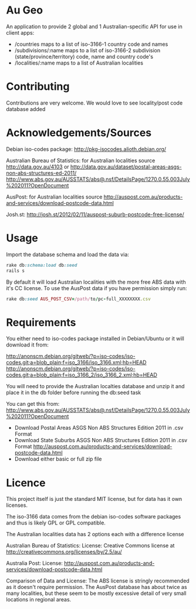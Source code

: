 Au Geo
======

An application to provide 2 global and 1 Australian-specific API for use in client apps:
* /countries maps to a list of iso-3166-1 country code and names
* /subdivisions/:name maps to a list of iso-3166-2 subdivision (state/province/territory) code, name and country code's
* /localities/:name maps to a list of Australian localities

Contributing
============
Contributions are very welcome. We would love to see locality/post code database added

Acknowledgements/Sources
========================
Debian iso-codes package:
http://pkg-isocodes.alioth.debian.org/

Australian Bureau of Statistics: for Australian localities source
http://data.gov.au/4103 or http://data.gov.au/dataset/postal-areas-asgs-non-abs-structures-ed-2011/
http://www.abs.gov.au/AUSSTATS/abs@.nsf/DetailsPage/1270.0.55.003July%202011?OpenDocument

AusPost: for Australian localities source
http://auspost.com.au/products-and-services/download-postcode-data.html

Josh.st:
http://josh.st/2012/02/11/auspost-suburb-postcode-free-license/

Usage
=====
Import the database schema and load the data via:
```ruby
rake db:schema:load db:seed
rails s
```

By default it will load Australian localities with the more free ABS data with
it's CC license. To use the AusPost data if you have permission simply run:
```ruby
rake db:seed AUS_POST_CSV=/path/to/pc-full_XXXXXXXX.csv
```

Requirements
============
You either need to iso-codes package installed in Debian/Ubuntu or it will download it from:

http://anonscm.debian.org/gitweb/?p=iso-codes/iso-codes.git;a=blob_plain;f=iso_3166/iso_3166.xml;hb=HEAD
http://anonscm.debian.org/gitweb/?p=iso-codes/iso-codes.git;a=blob_plain;f=iso_3166_2/iso_3166_2.xml;hb=HEAD

You will need to provide the Australian localties database and unzip it and place it in the db folder
before running the db:seed task

You can get this from:
http://www.abs.gov.au/AUSSTATS/abs@.nsf/DetailsPage/1270.0.55.003July%202011?OpenDocument
* Download Postal Areas ASGS Non ABS Structures Edition 2011 in .csv Format 
* Download State Suburbs ASGS Non ABS Structures Edition 2011 in .csv Format 
http://auspost.com.au/products-and-services/download-postcode-data.html
* Download either basic or full zip file

Licence
=======
This project itself is just the standard MIT license, but for data has it own licenses.

The iso-3166 data comes from the debian iso-codes software packages and thus is
likely GPL or GPL compatible.

The Australian localities data has 2 options each with a difference license

Australian Bureau of Statistics:
License: Creative Commons license at http://creativecommons.org/licenses/by/2.5/au/

Australia Post:
License: http://auspost.com.au/products-and-services/download-postcode-data.html

Comparison of Data and License:
The ABS license is stringly recommended as it doesn't require permission.
The AusPost database has about twice as many localities, but these seem to be
mostly excessive detail of very small locations in regional areas.
